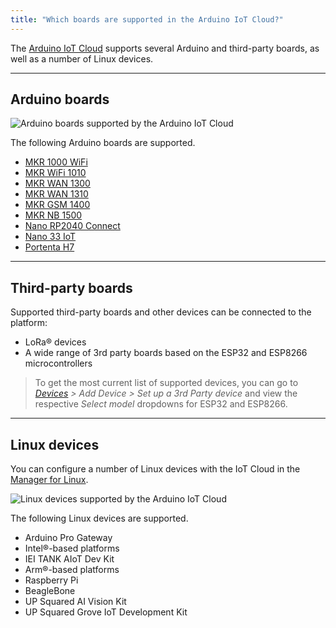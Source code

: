 ```yaml
---
title: "Which boards are supported in the Arduino IoT Cloud?"
---
```


The [Arduino IoT Cloud](https://create.arduino.cc/iot/) supports several Arduino and third-party boards, as well as a number of Linux devices.

---

## Arduino boards

![Arduino boards supported by the Arduino IoT Cloud](img/iot-cloud-compatible-boards-V2.png)

The following Arduino boards are supported.

* [MKR 1000 WiFi](https://store.arduino.cc/arduino-mkr1000-wifi)
* [MKR WiFi 1010](https://store.arduino.cc/arduino-mkr-wifi-1010)
* [MKR WAN 1300](https://store.arduino.cc/arduino-mkr-wan-1300-lora-connectivity-1414)
* [MKR WAN 1310](https://store.arduino.cc/mkr-wan-1310)
* [MKR GSM 1400](https://store.arduino.cc/arduino-mkr-gsm-1400)
* [MKR NB 1500](https://store.arduino.cc/arduino-mkr-nb-1500-1413)
* [Nano RP2040 Connect](https://store.arduino.cc/nano-rp2040-connect)
* [Nano 33 IoT](https://store.arduino.cc/arduino-nano-33-iot)
* [Portenta H7](https://store.arduino.cc/portenta-h7)

---

## Third-party boards

Supported third-party boards and other devices can be connected to the platform:

* LoRa® devices
* A wide range of 3rd party boards based on the ESP32 and ESP8266 microcontrollers

> To get the most current list of supported devices, you can go to *[Devices](https://create.arduino.cc/iot/devices) > Add Device > Set up a 3rd Party device* and view the respective *Select model* dropdowns for ESP32 and ESP8266.

---

## Linux devices

You can configure a number of Linux devices with the IoT Cloud in the [Manager for Linux](https://create.arduino.cc/getting-started/#cloud-devices).

![Linux devices supported by the Arduino IoT Cloud](img/IoT_linux_devices.png)

The following Linux devices are supported.

* Arduino Pro Gateway
* Intel®-based platforms
* IEI TANK AIoT Dev Kit
* Arm®-based platforms
* Raspberry Pi
* BeagleBone
* UP Squared AI Vision Kit
* UP Squared Grove IoT Development Kit
